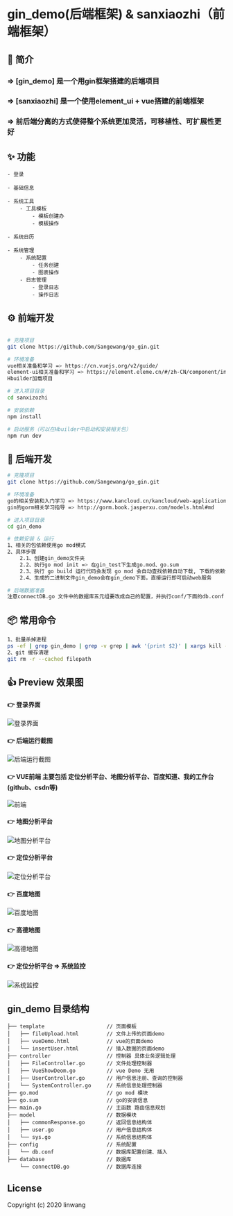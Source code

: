 # gin_demo(后端框架) & sanxiaozhi（前端框架）

## 🎁 简介
### => [gin_demo] 是一个用gin框架搭建的后端项目
### => [sanxiaozhi] 是一个使用element_ui + vue搭建的前端框架
### => 前后端分离的方式使得整个系统更加灵活，可移植性、可扩展性更好


## ✨ 功能
```
- 登录

- 基础信息

- 系统工具
	- 工具模板
		- 模板创建办
		- 模板操作
		
- 系统日历

- 系统管理
	- 系统配置
		- 任务创建
		- 图表操作
	- 日志管理
		- 登录日志
		- 操作日志
```


## ⚙ 前端开发
```bash

# 克隆项目
git clone https://github.com/Sangewang/go_gin.git

# 环境准备
vue相关准备和学习 => https://cn.vuejs.org/v2/guide/
element-ui相关准备和学习 => https://element.eleme.cn/#/zh-CN/component/installation
Hbuilder加载项目

# 进入项目目录
cd sanxizozhi

# 安装依赖
npm install

# 启动服务（可以在Hbuilder中启动和安装相关包）
npm run dev

```

## 📨 后端开发
```bash
# 克隆项目
git clone https://github.com/Sangewang/go_gin.git

# 环境准备
go的相关安装和入门学习 => https://www.kancloud.cn/kancloud/web-application-with-golang/44105
gin的gorm相关学习指导 => http://gorm.book.jasperxu.com/models.html#md

# 进入项目目录
cd gin_demo

# 依赖安装 & 运行
1、相关的包依赖使用go mod模式
2、具体步骤
	2.1、创建gin_demo文件夹
	2.2、执行go mod init => 在gin_test下生成go.mod、go.sum
	2.3、执行 go build 运行代码会发现 go mod 会自动查找依赖自动下载, 下载的依赖包存在pkg的mod下面
	2.4、生成的二进制文件gin_demo会在gin_demo下面，直接运行即可启动web服务

# 后端数据准备
注意connectDB.go 文件中的数据库五元组要改成自己的配置，并执行conf/下面的db.conf 插入测试数据

```

## 📦 常用命令
```bash
1、批量杀掉进程
ps -ef | grep gin_demo | grep -v grep | awk '{print $2}' | xargs kill -9
2、git 缓存清理
git rm -r --cached filepath
```

## 👍 Preview 效果图

#### 👉 登录界面
![登录界面](https://img-blog.csdnimg.cn/20200504213706535.png?x-oss-process=image/watermark,type_ZmFuZ3poZW5naGVpdGk,shadow_10,text_aHR0cHM6Ly9ibG9nLmNzZG4ubmV0L3UwMTE1NTkyMzY=,size_16,color_FFFFFF,t_70)

#### 👉 后端运行截图
![后端运行截图](https://img-blog.csdnimg.cn/20200504214621343.png?x-oss-process=image/watermark,type_ZmFuZ3poZW5naGVpdGk,shadow_10,text_aHR0cHM6Ly9ibG9nLmNzZG4ubmV0L3UwMTE1NTkyMzY=,size_16,color_FFFFFF,t_70)

#### 👉 VUE前端 主要包括 定位分析平台、地图分析平台、百度知道、我的工作台(github、csdn等)
![前端](https://img-blog.csdnimg.cn/20200504213736599.png?x-oss-process=image/watermark,type_ZmFuZ3poZW5naGVpdGk,shadow_10,text_aHR0cHM6Ly9ibG9nLmNzZG4ubmV0L3UwMTE1NTkyMzY=,size_16,color_FFFFFF,t_70)

#### 👉 地图分析平台
![地图分析平台](https://img-blog.csdnimg.cn/20200504213803362.png?x-oss-process=image/watermark,type_ZmFuZ3poZW5naGVpdGk,shadow_10,text_aHR0cHM6Ly9ibG9nLmNzZG4ubmV0L3UwMTE1NTkyMzY=,size_16,color_FFFFFF,t_70)

#### 👉 定位分析平台
![定位分析平台](https://img-blog.csdnimg.cn/20200504213824709.png?x-oss-process=image/watermark,type_ZmFuZ3poZW5naGVpdGk,shadow_10,text_aHR0cHM6Ly9ibG9nLmNzZG4ubmV0L3UwMTE1NTkyMzY=,size_16,color_FFFFFF,t_70)

#### 👉 百度地图
![百度地图](https://img-blog.csdnimg.cn/20200504213902764.png?x-oss-process=image/watermark,type_ZmFuZ3poZW5naGVpdGk,shadow_10,text_aHR0cHM6Ly9ibG9nLmNzZG4ubmV0L3UwMTE1NTkyMzY=,size_16,color_FFFFFF,t_70)

#### 👉 高德地图
![高德地图](https://img-blog.csdnimg.cn/2020050421391623.png?x-oss-process=image/watermark,type_ZmFuZ3poZW5naGVpdGk,shadow_10,text_aHR0cHM6Ly9ibG9nLmNzZG4ubmV0L3UwMTE1NTkyMzY=,size_16,color_FFFFFF,t_70)

#### 👉 定位分析平台 => 系统监控
![系统监控](https://img-blog.csdnimg.cn/20200505124940371.png?x-oss-process=image/watermark,type_ZmFuZ3poZW5naGVpdGk,shadow_10,text_aHR0cHM6Ly9ibG9nLmNzZG4ubmV0L3UwMTE1NTkyMzY=,size_16,color_FFFFFF,t_70)

## gin_demo 目录结构
```shell
├── template					// 页面模板
│   ├── fileUpload.html			// 文件上传的页面demo
│   ├── vueDemo.html			// vue的页面demo
│   └── insertUser.html			// 插入数据的页面demo
├── controller					// 控制器 具体业务逻辑处理
│   ├── FileController.go		// 文件处理控制器
│   ├── VueShowDeom.go			// vue Demo 无用
│   ├── UserController.go		// 用户信息注册、查询的控制器
│   └── SystemController.go		// 系统信息处理控制器
├── go.mod						// go mod 模块
├── go.sum						// go的安装信息
├── main.go						// 主函数 路由信息规划
├── model						// 数据模块
│   ├── commonResponse.go		// 返回信息结构体
│   ├── user.go					// 用户信息结构体
│   └── sys.go					// 系统信息结构体
├── config						// 系统配置
│   └── db.conf					// 数据库配置创建、插入
├── database					// 数据库
    └── connectDB.go			// 数据库连接
```
## 
## License
Copyright (c) 2020 linwang



